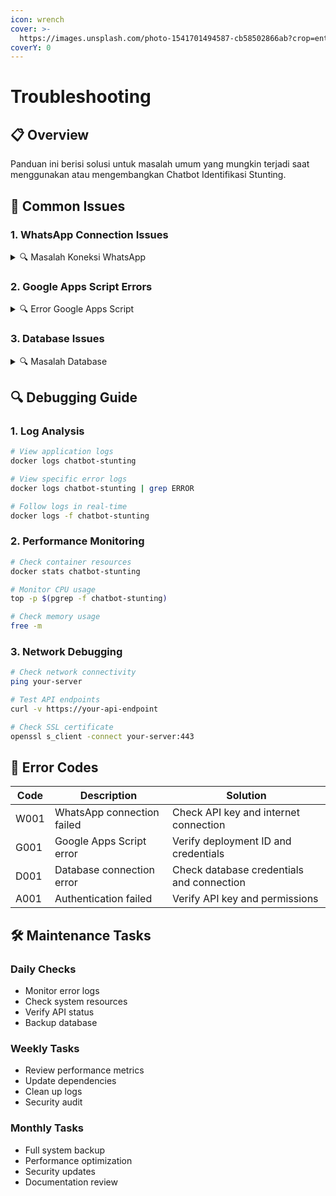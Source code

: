 ```yaml
---
icon: wrench
cover: >-
  https://images.unsplash.com/photo-1541701494587-cb58502866ab?crop=entropy&cs=srgb&fm=jpg&ixid=M3wxOTcwMjR8MHwxfHNlYXJjaHw5fHxhYnN0cmFjdHxlbnwwfHx8fDE3NDk1NDcwNjJ8MA&ixlib=rb-4.1.0&q=85
coverY: 0
---
```


# Troubleshooting

## 📋 Overview

Panduan ini berisi solusi untuk masalah umum yang mungkin terjadi saat menggunakan atau mengembangkan Chatbot Identifikasi Stunting.

## 🚨 Common Issues

### 1. WhatsApp Connection Issues

<details>

<summary>🔍 Masalah Koneksi WhatsApp</summary>

**Gejala**

* Bot tidak merespon pesan
* Status koneksi terputus
* Error "Connection failed"

**Solusi**

1. Periksa koneksi internet
2. Verifikasi API key WhatsApp
3. Restart service
4. Periksa log error

</details>

### 2. Google Apps Script Errors

<details>

<summary>🔍 Error Google Apps Script</summary>

**Gejala**

* API calls gagal
* Data tidak tersimpan
* Error "Script execution failed"

**Solusi**

1. Periksa deployment ID
2. Verifikasi credentials
3. Periksa quota limits
4. Update script jika perlu

</details>

### 3. Database Issues

<details>

<summary>🔍 Masalah Database</summary>

**Gejala**

* Data tidak tersimpan
* Query timeout
* Connection errors

**Solusi**

1. Periksa koneksi database
2. Verifikasi credentials
3. Periksa query performance
4. Backup dan restore jika perlu

</details>

## 🔍 Debugging Guide

### 1. Log Analysis

```bash
# View application logs
docker logs chatbot-stunting

# View specific error logs
docker logs chatbot-stunting | grep ERROR

# Follow logs in real-time
docker logs -f chatbot-stunting
```

### 2. Performance Monitoring

```bash
# Check container resources
docker stats chatbot-stunting

# Monitor CPU usage
top -p $(pgrep -f chatbot-stunting)

# Check memory usage
free -m
```

### 3. Network Debugging

```bash
# Check network connectivity
ping your-server

# Test API endpoints
curl -v https://your-api-endpoint

# Check SSL certificate
openssl s_client -connect your-server:443
```

## 📝 Error Codes

| Code | Description                | Solution                                  |
| ---- | -------------------------- | ----------------------------------------- |
| W001 | WhatsApp connection failed | Check API key and internet connection     |
| G001 | Google Apps Script error   | Verify deployment ID and credentials      |
| D001 | Database connection error  | Check database credentials and connection |
| A001 | Authentication failed      | Verify API key and permissions            |

## 🛠️ Maintenance Tasks

### Daily Checks

* Monitor error logs
* Check system resources
* Verify API status
* Backup database

### Weekly Tasks

* Review performance metrics
* Update dependencies
* Clean up logs
* Security audit

### Monthly Tasks

* Full system backup
* Performance optimization
* Security updates
* Documentation review
